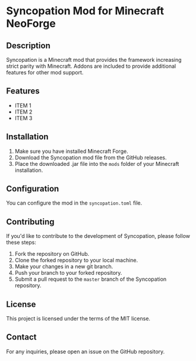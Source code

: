 # Syncopation Mod for Minecraft NeoForge

## Description

Syncopation is a Minecraft mod that provides the framework increasing strict parity with Minecraft.
Addons are included to provide additional features for other mod support.

## Features

- ITEM 1
- ITEM 2
- ITEM 3

## Installation

1. Make sure you have installed Minecraft Forge.
2. Download the Syncopation mod file from the GitHub releases.
3. Place the downloaded .jar file into the `mods` folder of your Minecraft installation.

## Configuration

You can configure the mod in the `syncopation.toml` file.

## Contributing

If you'd like to contribute to the development of Syncopation, please follow these steps:

1. Fork the repository on GitHub.
2. Clone the forked repository to your local machine.
3. Make your changes in a new git branch.
4. Push your branch to your forked repository.
5. Submit a pull request to the `master` branch of the Syncopation repository.

## License

This project is licensed under the terms of the MIT license.

## Contact

For any inquiries, please open an issue on the GitHub repository.